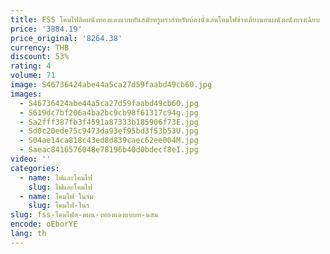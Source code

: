 ```yaml
---
title: FSS โคมไฟติดผนังทองแดงแบบทันสมัยหรูหราสำหรับห้องนั่งเล่นโคมไฟข้างเตียงนอนผนังผนังบางเฉียบ
price: '3884.19'
price_original: '8264.38'
currency: THB
discount: 53%
rating: 4
volume: 71
image: S46736424abe44a5ca27d59faabd49cb60.jpg
images:
  - S46736424abe44a5ca27d59faabd49cb60.jpg
  - S619dc7bf206a4ba2bc9cb98f61317c94g.jpg
  - Sa2fff387fb3f4591a87333b185906f73E.jpg
  - Sd0c20ede75c9473da93ef95bd3f53b53U.jpg
  - S04ae14ca818c43ed8d839caec62ee004M.jpg
  - Saeac8416576048e78196b40d0bdecf8eI.jpg
video: ''
categories:
  - name: ไฟและโคมไฟ
    slug: ไฟและโคมไฟ
  - name: โคมไฟ ในร่ม
    slug: โคมไฟ-ในร
slug: fss-โคมไฟต-ดผน-งทองแดงแบบท-นสม
encode: oEborYE
lang: th
---
```

  